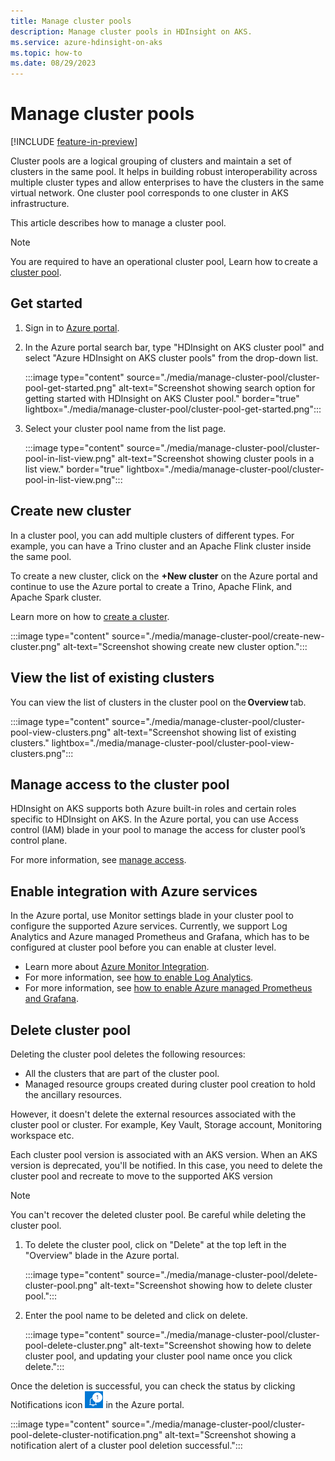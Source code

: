 ```yaml
---
title: Manage cluster pools
description: Manage cluster pools in HDInsight on AKS.
ms.service: azure-hdinsight-on-aks
ms.topic: how-to
ms.date: 08/29/2023
---
```


# Manage cluster pools

[!INCLUDE [feature-in-preview](includes/feature-in-preview.md)]

Cluster pools are a logical grouping of clusters and maintain a set of clusters in the same pool. It helps in building robust interoperability across multiple cluster types and allow enterprises to have the clusters in the same virtual network. One cluster pool corresponds to one cluster in AKS infrastructure. 

This article describes how to manage a cluster pool. 

> [!NOTE]
> You are required to have an operational cluster pool, Learn how to create a [cluster pool](./quickstart-create-cluster.md).

## Get started

1. Sign in to [Azure portal](https://portal.azure.com).
  
1. In the Azure portal search bar, type "HDInsight on AKS cluster pool" and select "Azure HDInsight on AKS cluster pools" from the drop-down list.
  
   :::image type="content" source="./media/manage-cluster-pool/cluster-pool-get-started.png" alt-text="Screenshot showing search option for getting started with HDInsight on AKS Cluster pool." border="true" lightbox="./media/manage-cluster-pool/cluster-pool-get-started.png":::
  
1. Select your cluster pool name from the list page.
  
   :::image type="content" source="./media/manage-cluster-pool/cluster-pool-in-list-view.png" alt-text="Screenshot showing cluster pools in a list view." border="true" lightbox="./media/manage-cluster-pool/cluster-pool-in-list-view.png":::

## Create new cluster
   
In a cluster pool, you can add multiple clusters of different types. For example, you can have a Trino cluster and an Apache Flink cluster inside the same pool. 

To create a new cluster, click on the  **+New cluster** on the Azure portal and continue to use the Azure portal to create a Trino, Apache Flink, and Apache Spark cluster. 

Learn more on how to [create a cluster](./quickstart-create-cluster.md).

:::image type="content" source="./media/manage-cluster-pool/create-new-cluster.png" alt-text="Screenshot showing create new cluster option.":::

## View the list of existing clusters

You can view the list of clusters in the cluster pool on the **Overview** tab.

:::image type="content" source="./media/manage-cluster-pool/cluster-pool-view-clusters.png" alt-text="Screenshot showing list of existing clusters." lightbox="./media/manage-cluster-pool/cluster-pool-view-clusters.png":::
   
## Manage access to the cluster pool
 
HDInsight on AKS supports both Azure built-in roles and certain roles specific to HDInsight on AKS. In the Azure portal, you can use Access control (IAM) blade in your pool to manage the access for cluster pool’s control plane.

For more information, see [manage access](./hdinsight-on-aks-manage-authorization-profile.md).

## Enable integration with Azure services

   In the Azure portal, use Monitor settings blade in your cluster pool to configure the supported Azure services. Currently, we support Log Analytics and Azure managed Prometheus and Grafana, which has to be configured at cluster pool before you can enable at cluster level.

   * Learn more about [Azure Monitor Integration](./how-to-azure-monitor-integration.md).
   * For more information, see [how to enable Log Analytics](./how-to-azure-monitor-integration.md).
   * For more information, see [how to enable Azure managed Prometheus and Grafana](./monitor-with-prometheus-grafana.md).
   
   
## Delete cluster pool 

   Deleting the cluster pool deletes the following resources:
   
   * All the clusters that are part of the cluster pool.
   * Managed resource groups created during cluster pool creation to hold the ancillary resources.
    
  However, it doesn't delete the external resources associated with the cluster pool or cluster. For example, Key Vault, Storage account, Monitoring workspace etc.

  Each cluster pool version is associated with an AKS version. When an AKS version is deprecated, you'll be notified. In this case, you need to delete the cluster pool and recreate to move to the supported AKS version


 > [!Note]
 > You can't recover the deleted cluster pool. Be careful while deleting the cluster pool.

  1. To delete the cluster pool, click on "Delete" at the top left in the "Overview" blade in the Azure portal.
    
     :::image type="content" source="./media/manage-cluster-pool/delete-cluster-pool.png" alt-text="Screenshot showing how to delete cluster pool.":::
    
  1. Enter the pool name to be deleted and click on delete.
    
     :::image type="content" source="./media/manage-cluster-pool/cluster-pool-delete-cluster.png" alt-text="Screenshot showing how to delete cluster pool, and updating your cluster pool name once you click delete.":::

   Once the deletion is successful, you can check the status by clicking Notifications icon ![Screenshot showing the Notifications icon in the Azure portal.](./media/manage-cluster-pool/notifications.png) in the Azure portal.

   :::image type="content" source="./media/manage-cluster-pool/cluster-pool-delete-cluster-notification.png" alt-text="Screenshot showing a notification alert of a cluster pool deletion successful.":::
